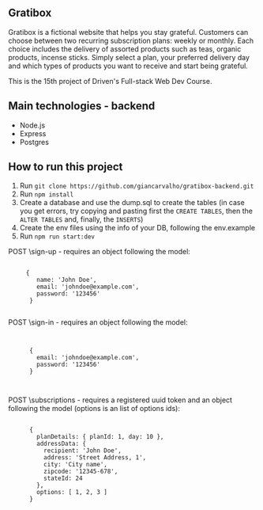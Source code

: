 
## Gratibox

Gratibox is a fictional website that helps you stay grateful. Customers can choose between two recurring subscription plans: weekly or monthly. Each choice includes the delivery of assorted products such as teas, organic products, incense sticks. Simply select a plan, your preferred delivery day and which types of products you want to receive and start being grateful. 

This is the 15th project of Driven's Full-stack Web Dev Course. 

## Main technologies - backend

- Node.js
- Express
- Postgres

## How to run this project

1)  Run ```git clone https://github.com/giancarvalho/gratibox-backend.git ```
2) Run ```npm install```
3) Create a database and use the dump.sql to create the tables (in case you get errors, try copying and pasting first the ```CREATE TABLES```, then the ```ALTER TABLES``` and, finally, the ```INSERTS```)
4) Create the env files using the info of your DB, following the env.example
5) Run ```npm run start:dev```



POST \sign-up - requires an object following the model:

```   

     {       
        name: 'John Doe',
        email: 'johndoe@example.com',
        password: '123456'
      }
      
``` 

POST \sign-in - requires an object following the model:

```


      {
        email: 'johndoe@example.com',
        password: '123456'
      }
      
      
```

POST \subscriptions - requires a registered uuid token and an object following the model (options is an list of options ids):

```  

      {
        planDetails: { planId: 1, day: 10 },
        addressData: {
          recipient: 'John Doe',
          address: 'Street Address, 1',
          city: 'City name',
          zipcode: '12345-678',
          stateId: 24
        },
        options: [ 1, 2, 3 ]
      }
```
